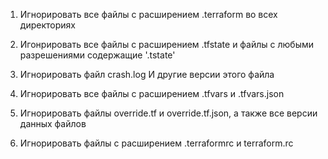 1. Игнорировать все файлы с расширением .terraform во всех директориях

2. Игонрировать все файлы с расширением .tfstate и файлы с любыми разрешениями содержащие '.tstate'

3. Игнорировать файл crash.log И другие версии этого файла

4. Игнорировать все файлы с расширением .tfvars и .tfvars.json

5. Игнорировать файлы override.tf и override.tf.json, а также все версии данных файлов 

6. Игнорировать файлы с расширением .terraformrc и terraform.rc
